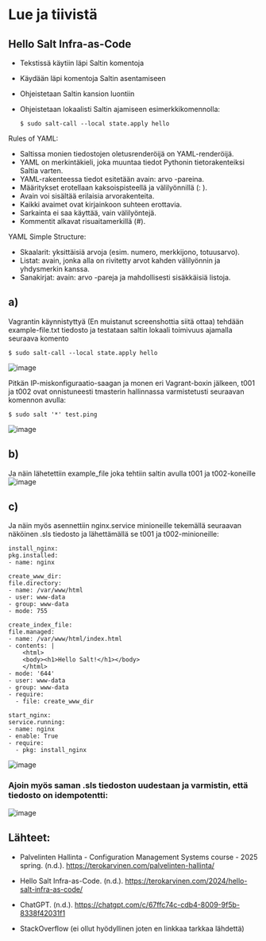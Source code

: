# Lue ja tiivistä

## Hello Salt Infra-as-Code
- Tekstissä käytiin läpi Saltin komentoja
- Käydään läpi komentoja Saltin asentamiseen
- Ohjeistetaan Saltin kansion luontiin
- Ohjeistetaan lokaalisti Saltin ajamiseen esimerkkikomennolla:

      $ sudo salt-call --local state.apply hello 

 Rules of YAML:

- Saltissa monien tiedostojen oletusrenderöijä on YAML-renderöijä.
- YAML on merkintäkieli, joka muuntaa tiedot Pythonin tietorakenteiksi Saltia varten.
- YAML-rakenteessa tiedot esitetään avain: arvo -pareina.
- Määritykset erotellaan kaksoispisteellä ja välilyönnillä (: ).
- Avain voi sisältää erilaisia arvorakenteita.
- Kaikki avaimet ovat kirjainkoon suhteen erottavia.
- Sarkainta ei saa käyttää, vain välilyöntejä.
- Kommentit alkavat risuaitamerkillä (#).

 YAML Simple Structure:
- Skaalarit: yksittäisiä arvoja (esim. numero, merkkijono, totuusarvo).
- Listat: avain, jonka alla on rivitetty arvot kahden välilyönnin ja yhdysmerkin kanssa.
- Sanakirjat: avain: arvo -pareja ja mahdollisesti sisäkkäisiä listoja. 

## a)

Vagrantin käynnistyttyä (En muistanut screenshottia siitä ottaa) tehdään example-file.txt tiedosto ja testataan saltin lokaali toimivuus ajamalla seuraava komento

    $ sudo salt-call --local state.apply hello

![image](https://github.com/user-attachments/assets/455972ef-7cff-45c3-a360-060b73bad3b0)

Pitkän IP-miskonfiguraatio-saagan ja monen eri Vagrant-boxin jälkeen, t001 ja t002 ovat onnistuneesti tmasterin hallinnassa varmistetusti seuraavan komennon avulla:

    $ sudo salt '*' test.ping

![image](https://github.com/user-attachments/assets/15f7c3c5-abbe-4688-9126-4b18468c59df)

## b)
Ja näin lähetettiin example_file joka tehtiin saltin avulla t001 ja t002-koneille
![image](https://github.com/user-attachments/assets/b825ad93-d243-4f6f-938e-3a82880264ee)

## c)
Ja näin myös asennettiin nginx.service minioneille tekemällä seuraavan näköinen .sls tiedosto ja lähettämällä se t001 ja t002-minioneille:

    install_nginx:
    pkg.installed:
    - name: nginx

    create_www_dir:
    file.directory:
    - name: /var/www/html
    - user: www-data
    - group: www-data
    - mode: 755

    create_index_file:
    file.managed:
    - name: /var/www/html/index.html
    - contents: |
        <html>
        <body><h1>Hello Salt!</h1></body>
        </html>
    - mode: '644'
    - user: www-data
    - group: www-data
    - require:
      - file: create_www_dir

    start_nginx:
    service.running:
    - name: nginx
    - enable: True
    - require:
      - pkg: install_nginx

![image](https://github.com/user-attachments/assets/1bc4b167-92a6-423d-b5e0-d80e396b215c)

### Ajoin myös saman .sls tiedoston uudestaan ja varmistin, että tiedosto on idempotentti:

![image](https://github.com/user-attachments/assets/4e27aa91-3ee3-4fad-b956-f84c4902cb01)

## Lähteet:

* Palvelinten Hallinta - Configuration Management Systems course - 2025 spring. (n.d.). https://terokarvinen.com/palvelinten-hallinta/
  
* Hello Salt Infra-as-Code. (n.d.). https://terokarvinen.com/2024/hello-salt-infra-as-code/

* ChatGPT. (n.d.). https://chatgpt.com/c/67ffc74c-cdb4-8009-9f5b-8338f42031f1
   
* StackOverflow (ei ollut hyödyllinen joten en linkkaa tarkkaa lähdettä)
